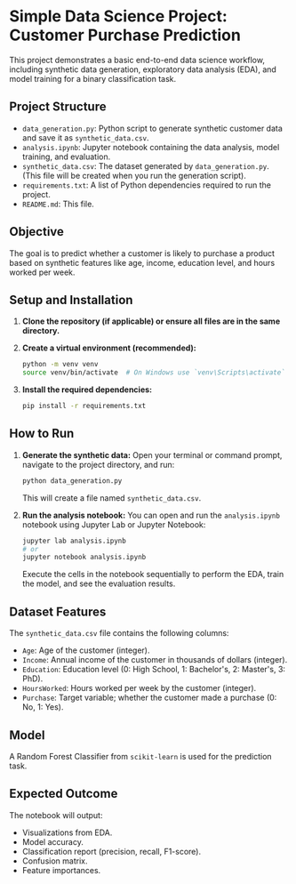 # Simple Data Science Project: Customer Purchase Prediction

This project demonstrates a basic end-to-end data science workflow, including synthetic data generation, exploratory data analysis (EDA), and model training for a binary classification task.

## Project Structure

- `data_generation.py`: Python script to generate synthetic customer data and save it as `synthetic_data.csv`.
- `analysis.ipynb`: Jupyter notebook containing the data analysis, model training, and evaluation.
- `synthetic_data.csv`: The dataset generated by `data_generation.py`. (This file will be created when you run the generation script).
- `requirements.txt`: A list of Python dependencies required to run the project.
- `README.md`: This file.

## Objective

The goal is to predict whether a customer is likely to purchase a product based on synthetic features like age, income, education level, and hours worked per week.

## Setup and Installation

1.  **Clone the repository (if applicable) or ensure all files are in the same directory.**

2.  **Create a virtual environment (recommended):**
    ```bash
    python -m venv venv
    source venv/bin/activate  # On Windows use `venv\Scripts\activate`
    ```

3.  **Install the required dependencies:**
    ```bash
    pip install -r requirements.txt
    ```

## How to Run

1.  **Generate the synthetic data:**
    Open your terminal or command prompt, navigate to the project directory, and run:
    ```bash
    python data_generation.py
    ```
    This will create a file named `synthetic_data.csv`.

2.  **Run the analysis notebook:**
    You can open and run the `analysis.ipynb` notebook using Jupyter Lab or Jupyter Notebook:
    ```bash
    jupyter lab analysis.ipynb
    # or
    jupyter notebook analysis.ipynb
    ```
    Execute the cells in the notebook sequentially to perform the EDA, train the model, and see the evaluation results.

## Dataset Features

The `synthetic_data.csv` file contains the following columns:

-   `Age`: Age of the customer (integer).
-   `Income`: Annual income of the customer in thousands of dollars (integer).
-   `Education`: Education level (0: High School, 1: Bachelor's, 2: Master's, 3: PhD).
-   `HoursWorked`: Hours worked per week by the customer (integer).
-   `Purchase`: Target variable; whether the customer made a purchase (0: No, 1: Yes).

## Model

A Random Forest Classifier from `scikit-learn` is used for the prediction task.

## Expected Outcome

The notebook will output:
-   Visualizations from EDA.
-   Model accuracy.
-   Classification report (precision, recall, F1-score).
-   Confusion matrix.
-   Feature importances.